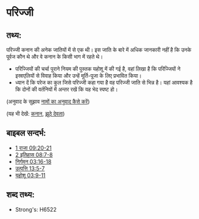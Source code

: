 # परिज्जी #

## तथ्य: ##

​परिज्जी कनान की अनेक जातियों में से एक थी। इस जाति के बारे में अधिक जानकारी नहीं है कि उनके पूर्वज कौन थे और वे कनान के किसी भाग में रहते थे।

* परिज्जियों की चर्चा पुराने नियम की पुस्तक यहोशू में की गई है, वहां लिखा है कि परिज्जियों ने इस्राएलियों से विवाह किया और उन्हें मूर्ति-पूजा के लिए प्रभावित किया। 
* ध्यान दें कि परेज का कुल जिसे परिज्जी कहा गया है वह परिज्जी जाति से भिन्न है। यहां आवश्यक है कि दोनों की वर्तनियों में अन्तर रखें कि यह भेद स्पष्ट हो।

(अनुवाद के सुझाव [नामों का अनुवाद कैसे करें](rc://en/ta/man/translate/translate-names))

(यह भी देखें: [कनान](../names/canaan.md), [झूठे देवता](../kt/falsegod.md))

## बाइबल सन्दर्भ: ##

* [1 राजा 09:20-21](rc://en/tn/help/1ki/09/20)
* [2 इतिहास 08:7-8](rc://en/tn/help/2ch/08/07)
* [निर्गमन 03:16-18](rc://en/tn/help/exo/03/16)
* [उत्पत्ति 13:5-7](rc://en/tn/help/gen/13/05)
* [यहोशू 03:9-11](rc://en/tn/help/jos/03/09)

## शब्द तथ्य: ##

* Strong's: H6522
